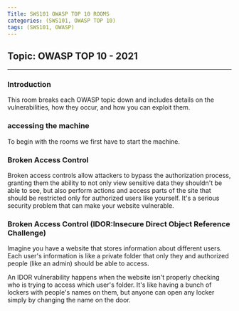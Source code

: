 ```yaml
---
Title: SWS101 OWASP TOP 10 ROOMS
categories: (SWS101, OWASP TOP 10)
tags: (SWS101, OWASP)
---
```


## Topic: OWASP TOP 10 - 2021 
----

### Introduction 

This room breaks each OWASP topic down and includes details on the vulnerabilities, how they occur, and how you can exploit them.

### accessing the machine 

To begin with the rooms we first have to start the machine.

###  Broken Access Control

Broken access controls allow attackers to bypass the authorization process, granting them the ability to not only view sensitive data they shouldn't be able to see, but also perform actions and access parts of the site that should be restricted only for authorized users like yourself. It's a serious security problem that can make your website vulnerable.

### Broken Access Control (IDOR:Insecure Direct Object Reference Challenge) 

Imagine you have a website that stores information about different users. Each user's information is like a private folder that only they and authorized people (like an admin) should be able to access.

An IDOR vulnerability happens when the website isn't properly checking who is trying to access which user's folder. It's like having a bunch of lockers with people's names on them, but anyone can open any locker simply by changing the name on the door.


